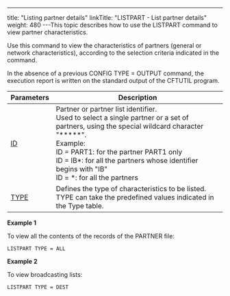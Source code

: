 ---
title: "Listing  partner details"
linkTitle: "LISTPART - List partner details"
weight: 480
---This topic describes how to use the LISTPART command to view partner
characteristics.

Use this command to view the characteristics of partners
(general or network characteristics), according to the selection criteria
indicated in the command.

In the absence of a previous CONFIG TYPE = OUTPUT command,
the execution report is written on the standard output of the CFTUTIL
program.


| ****Parameters**** | Description  |
| --- | --- |
| [ID](../../../command_summary/parameter_intro/id)  | Partner or partner list identifier.<br/> Used to select a single partner or a set of partners, using the special wildcard character "*****".<br/> Example:<br/> ID = PART1: for the partner PART1 only<br /> ID = IB*: for all the partners whose identifier begins with "IB"<br /> ID = *: for all the partners |
| [TYPE](../../../command_summary/parameter_intro/type) | Defines the type of characteristics to be listed.<br/> TYPE can take the predefined values indicated in the Type table. |


****Example 1****

To view all the contents of the records of the PARTNER
file:

```
LISTPART TYPE = ALL
```

****Example 2****

To view broadcasting lists:

```
LISTPART TYPE = DEST
```

